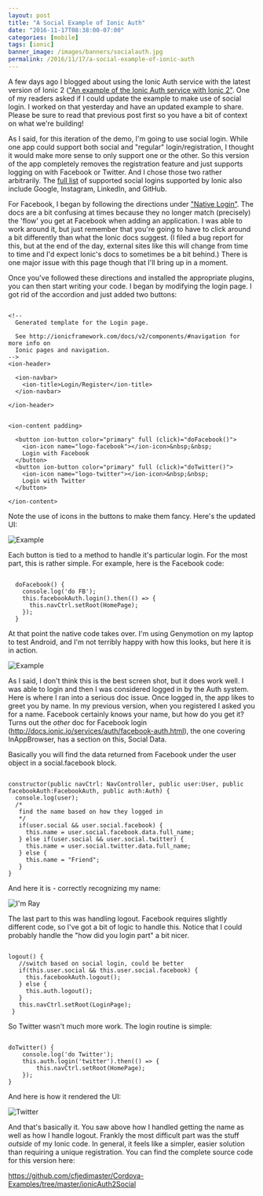 ```yaml
---
layout: post
title: "A Social Example of Ionic Auth"
date: "2016-11-17T08:38:00-07:00"
categories: [mobile]
tags: [ionic]
banner_image: /images/banners/socialauth.jpg
permalink: /2016/11/17/a-social-example-of-ionic-auth
---
```


A few days ago I blogged about using the Ionic Auth service with the latest version of Ionic 2 (["An example of the Ionic Auth service with Ionic 2"](https://www.raymondcamden.com/2016/11/04/an-example-of-the-ionic-auth-service-with-ionic-2). One of my readers asked if I could update the example to make use of social login. I worked on that yesterday and have an updated example to share. Please be sure to read that previous post first so you have a bit of context on what we're building!

<!--more-->

As I said, for this iteration of the demo, I'm going to use social login. While one app could support both social and "regular" login/registration, I thought it would make more sense to only support one or the other. So this version of the app completely removes the registration feature and just supports logging on with Facebook or Twitter. And I chose those two rather arbitrarily. The [full list](http://docs.ionic.io/services/auth/#authentication-providers) of supported social logins supported by Ionic also include Google, Instagram, LinkedIn, and GitHub. 

For Facebook, I began by following the directions under ["Native Login"](http://docs.ionic.io/services/auth/facebook-native.html). The docs are a bit confusing at times because they no longer match (precisely) the 'flow' you get at Facebook when adding an application. I was able to work around it, but just remember that you're going to have to click around a bit differently than what the Ionic docs suggest. (I filed a bug report for this, but at the end of the day, external sites like this will change from time to time and I'd expect Ionic's docs to sometimes be a bit behind.) There is one major issue with this page though that I'll bring up in a moment.

Once you've followed these directions and installed the appropriate plugins, you can then start writing your code. I began by modifying the login page. I got rid of the accordion and just added two buttons:

<pre><code class="language-markup">
&lt;!--
  Generated template for the Login page.

  See http:&#x2F;&#x2F;ionicframework.com&#x2F;docs&#x2F;v2&#x2F;components&#x2F;#navigation for more info on
  Ionic pages and navigation.
--&gt;
&lt;ion-header&gt;

  &lt;ion-navbar&gt;
    &lt;ion-title&gt;Login&#x2F;Register&lt;&#x2F;ion-title&gt;
  &lt;&#x2F;ion-navbar&gt;

&lt;&#x2F;ion-header&gt;


&lt;ion-content padding&gt;
    
  &lt;button ion-button color=&quot;primary&quot; full (click)=&quot;doFacebook()&quot;&gt;
    &lt;ion-icon name=&quot;logo-facebook&quot;&gt;&lt;&#x2F;ion-icon&gt;&amp;nbsp;&amp;nbsp;
    Login with Facebook
  &lt;&#x2F;button&gt;
  &lt;button ion-button color=&quot;primary&quot; full (click)=&quot;doTwitter()&quot;&gt;
    &lt;ion-icon name=&quot;logo-twitter&quot;&gt;&lt;&#x2F;ion-icon&gt;&amp;nbsp;&amp;nbsp;
    Login with Twitter
  &lt;&#x2F;button&gt;

&lt;&#x2F;ion-content&gt;
</code></pre>

Note the use of icons in the buttons to make them fancy. Here's the updated UI:

![Example](https://static.raymondcamden.com/images/2016/11/authsocial1.PNG)

Each button is tied to a method to handle it's particular login. For the most part, this is rather simple. For example, here is the Facebook code:

<pre><code class="language-javascript">
  doFacebook() {
    console.log(&#x27;do FB&#x27;);
    this.facebookAuth.login().then(() =&gt; {
      this.navCtrl.setRoot(HomePage);
    });
  }
</code></pre>

At that point the native code takes over. I'm using Genymotion on my laptop to test Android, and I'm not terribly happy with how this looks, but here it is in action. 

![Example](https://static.raymondcamden.com/images/2016/11/authsocial2.PNG)

As I said, I don't think this is the best screen shot, but it does work well. I was able to login and then I was considered logged in by the Auth system. Here is where I ran into a serious doc issue. Once logged in, the app likes to greet you by name. In my previous version, when you registered I asked you for a name. Facebook certainly knows your name, but how do you get it? Turns out the *other* doc for Facebook login (http://docs.ionic.io/services/auth/facebook-auth.html), the one covering InAppBrowser, has a section on this, Social Data. 

Basically you will find the data returned from Facebook under the user object in a social.facebook block. 

<pre><code class="language-javascript">
constructor(public navCtrl: NavController, public user:User, public facebookAuth:FacebookAuth, public auth:Auth) {
  console.log(user);
  &#x2F;*
   find the name based on how they logged in
   *&#x2F;
   if(user.social &amp;&amp; user.social.facebook) {
     this.name = user.social.facebook.data.full_name;
   } else if(user.social &amp;&amp; user.social.twitter) {
     this.name = user.social.twitter.data.full_name;
   } else {
     this.name = &quot;Friend&quot;;
   }
}
</code></pre>

And here it is - correctly recognizing my name:

![I'm Ray](https://static.raymondcamden.com/images/2016/11/authsocial3.png )

The last part to this was handling logout. Facebook requires slightly different code, so I've got a bit of logic to handle this. Notice that I could probably handle the "how did you login part" a bit nicer.

<pre><code class="language-javascript">
logout() {
   &#x2F;&#x2F;switch based on social login, could be better
   if(this.user.social &amp;&amp; this.user.social.facebook) {
     this.facebookAuth.logout();
   } else {
     this.auth.logout();
   }
   this.navCtrl.setRoot(LoginPage);
 }
</code></pre>

So Twitter wasn't much more work. The login routine is simple:

<pre><code class="language-javascript">
doTwitter() {
	console.log(&#x27;do Twitter&#x27;);
	this.auth.login(&#x27;twitter&#x27;).then(() =&gt; {
    	this.navCtrl.setRoot(HomePage);
    });
}
</code></pre>

And here is how it rendered the UI:

![Twitter](https://static.raymondcamden.com/images/2016/11/authsocial4.PNG)

And that's basically it. You saw above how I handled getting the name as well as how I handle logout. Frankly the most difficult part was the stuff *outside* of my Ionic code. In general, it feels like a simpler, easier solution than requiring a unique registration. You can find the complete source code for this version here:

https://github.com/cfjedimaster/Cordova-Examples/tree/master/ionicAuth2Social
